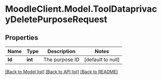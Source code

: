 # MoodleClient.Model.ToolDataprivacyDeletePurposeRequest

## Properties

Name | Type | Description | Notes
------------ | ------------- | ------------- | -------------
**Id** | **int** | The purpose ID | [default to null]

[[Back to Model list]](../README.md#documentation-for-models) [[Back to API list]](../README.md#documentation-for-api-endpoints) [[Back to README]](../README.md)

